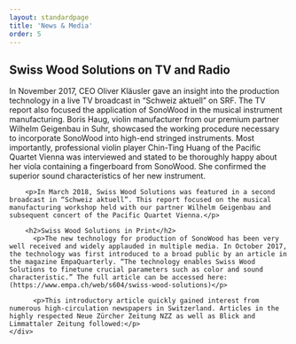 ```yaml
---
layout: standardpage
title: 'News & Media'
order: 5
---
```

<div class="full-width">
    <div class="wrap">
        <h2>Swiss Wood Solutions on TV and Radio</h2>
        <p>In November 2017, CEO Oliver Kläusler gave an insight into the production technology in a live TV broadcast in “Schweiz aktuell” on SRF. The TV report also focused the application of SonoWood in the musical instrument manufacturing. Boris Haug, violin manufacturer from our premium partner Wilhelm Geigenbau in Suhr, showcased the working procedure necessary to incorporate SonoWood into high-end stringed instruments. Most importantly, professional violin player Chin-Ting Huang of the Pacific Quartet Vienna was interviewed and stated to be thoroughly happy about her viola containing a fingerboard from SonoWood. She confirmed the superior sound characteristics of her new instrument.</p>

        <p>In March 2018, Swiss Wood Solutions was featured in a second broadcast in “Schweiz aktuell”. This report focused on the musical manufacturing workshop held with our partner Wilhelm Geigenbau and subsequent concert of the Pacific Quartet Vienna.</p>

        <h2>Swiss Wood Solutions in Print</h2>
          <p>The new technology for production of SonoWood has been very well received and widely applauded in multiple media. In October 2017, the technology was first introduced to a broad public by an article in the magazine EmpaQuarterly. “The technology enables Swiss Wood Solutions to finetune crucial parameters such as color and sound characteristic.” The full article can be accessed here: (https://www.empa.ch/web/s604/swiss-wood-solutions)</p>

          <p>This introductory article quickly gained interest from numerous high-circulation newspapers in Switzerland. Articles in the highly respected Neue Zürcher Zeitung NZZ as well as Blick and Limmattaler Zeitung followed:</p>
    </div>
</div>
